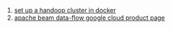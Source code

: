1. [set up a handoop cluster in docker](https://clubhouse.io/developer-how-to/how-to-set-up-a-hadoop-cluster-in-docker/)
2. [apache beam data-flow google cloud product page](https://cloud.google.com/dataflow)